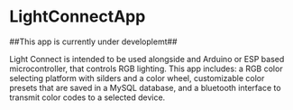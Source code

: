 # LightConnectApp
##This app is currently under developlemt##

Light Connect is intended to be used alongside and Arduino or ESP based microcontroller, that controls RGB lighting. 
This app includes: a RGB color selecting platform with silders and a color wheel, customizable color presets that are saved
in a MySQL database, and a bluetooth interface to transmit color codes to a selected device. 

